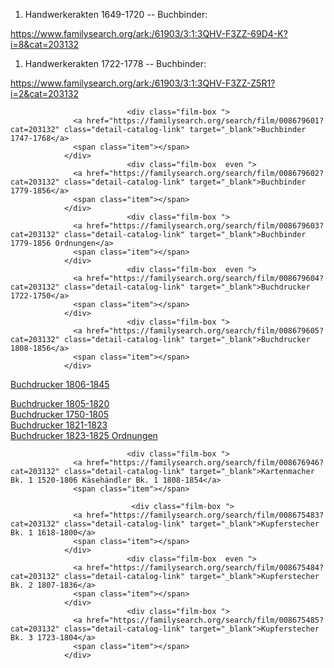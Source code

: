 1. Handwerkerakten 1649-1720 -- Buchbinder:

https://www.familysearch.org/ark:/61903/3:1:3QHV-F3ZZ-69D4-K?i=8&cat=203132

1. Handwerkerakten 1722-1778 -- Buchbinder:

https://www.familysearch.org/ark:/61903/3:1:3QHV-F3ZZ-Z5R1?i=2&cat=203132


                              <div class="film-box ">
                  <a href="https://familysearch.org/search/film/008679601?cat=203132" class="detail-catalog-link" target="_blank">Buchbinder 1747-1768</a>
                  <span class="item"></span>
                </div>
                              <div class="film-box  even ">
                  <a href="https://familysearch.org/search/film/008679602?cat=203132" class="detail-catalog-link" target="_blank">Buchbinder 1779-1856</a>
                  <span class="item"></span>
                </div>
                              <div class="film-box ">
                  <a href="https://familysearch.org/search/film/008679603?cat=203132" class="detail-catalog-link" target="_blank">Buchbinder 1779-1856 Ordnungen</a>
                  <span class="item"></span>
                </div>
                              <div class="film-box  even ">
                  <a href="https://familysearch.org/search/film/008679604?cat=203132" class="detail-catalog-link" target="_blank">Buchdrucker 1722-1750</a>
                  <span class="item"></span>
                </div>
                              <div class="film-box ">
                  <a href="https://familysearch.org/search/film/008679605?cat=203132" class="detail-catalog-link" target="_blank">Buchdrucker 1808-1856</a>
                  <span class="item"></span>
                </div>

 <a href="https://familysearch.org/search/film/008679606?cat=203132" class="detail-catalog-link" target="_blank">Buchdrucker 1806-1845</a>
                  <span class="item"></span>
                </div>
                              <div class="film-box ">
                  <a href="https://familysearch.org/search/film/008679607?cat=203132" class="detail-catalog-link" target="_blank">Buchdrucker 1805-1820</a>
                  <span class="item"></span>
                </div>
                              <div class="film-box  even ">
                  <a href="https://familysearch.org/search/film/008679608?cat=203132" class="detail-catalog-link" target="_blank">Buchdrucker 1750-1805</a>
                  <span class="item"></span>
                </div>
                              <div class="film-box ">
                  <a href="https://familysearch.org/search/film/008679609?cat=203132" class="detail-catalog-link" target="_blank">Buchdrucker 1821-1823</a>
                  <span class="item"></span>
                </div>
                              <div class="film-box  even ">
                  <a href="https://familysearch.org/search/film/008679610?cat=203132" class="detail-catalog-link" target="_blank">Buchdrucker 1823-1825 Ordnungen</a>
                  <span class="item"></span>
                </div>
                
                
                              <div class="film-box ">
                  <a href="https://familysearch.org/search/film/008676946?cat=203132" class="detail-catalog-link" target="_blank">Kartenmacher Bk. 1 1520-1806 Käsehändler Bk. 1 1808-1854</a>
                  <span class="item"></span>
                  
                               <div class="film-box ">
                  <a href="https://familysearch.org/search/film/008675483?cat=203132" class="detail-catalog-link" target="_blank">Kupferstecher Bk. 1 1618-1800</a>
                  <span class="item"></span>
                </div>
                              <div class="film-box  even ">
                  <a href="https://familysearch.org/search/film/008675484?cat=203132" class="detail-catalog-link" target="_blank">Kupferstecher Bk. 2 1807-1836</a>
                  <span class="item"></span>
                </div>
                              <div class="film-box ">
                  <a href="https://familysearch.org/search/film/008675485?cat=203132" class="detail-catalog-link" target="_blank">Kupferstecher Bk. 3 1723-1804</a>
                  <span class="item"></span>
                </div>
